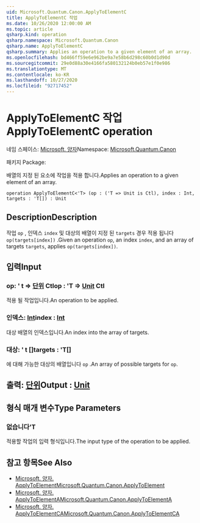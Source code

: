 ```yaml
---
uid: Microsoft.Quantum.Canon.ApplyToElementC
title: ApplyToElementC 작업
ms.date: 10/26/2020 12:00:00 AM
ms.topic: article
qsharp.kind: operation
qsharp.namespace: Microsoft.Quantum.Canon
qsharp.name: ApplyToElementC
qsharp.summary: Applies an operation to a given element of an array.
ms.openlocfilehash: bd466ff59e6e962be9a7e58b6d298c60b0d1d90d
ms.sourcegitcommit: 29e0d88a30e4166fa580132124b0eb57e1f0e986
ms.translationtype: MT
ms.contentlocale: ko-KR
ms.lasthandoff: 10/27/2020
ms.locfileid: "92717452"
---
```

# <a name="applytoelementc-operation"></a><span data-ttu-id="eb74f-102">ApplyToElementC 작업</span><span class="sxs-lookup"><span data-stu-id="eb74f-102">ApplyToElementC operation</span></span>

<span data-ttu-id="eb74f-103">네임 스페이스: [Microsoft. 양자](xref:Microsoft.Quantum.Canon)</span><span class="sxs-lookup"><span data-stu-id="eb74f-103">Namespace: [Microsoft.Quantum.Canon](xref:Microsoft.Quantum.Canon)</span></span>

<span data-ttu-id="eb74f-104">패키지 [](https://nuget.org/packages/)</span><span class="sxs-lookup"><span data-stu-id="eb74f-104">Package: [](https://nuget.org/packages/)</span></span>


<span data-ttu-id="eb74f-105">배열의 지정 된 요소에 작업을 적용 합니다.</span><span class="sxs-lookup"><span data-stu-id="eb74f-105">Applies an operation to a given element of an array.</span></span>

```qsharp
operation ApplyToElementC<'T> (op : ('T => Unit is Ctl), index : Int, targets : 'T[]) : Unit
```


## <a name="description"></a><span data-ttu-id="eb74f-106">Description</span><span class="sxs-lookup"><span data-stu-id="eb74f-106">Description</span></span>

<span data-ttu-id="eb74f-107">작업 `op` , 인덱스 `index` 및 대상의 배열이 지정 된 `targets` 경우 적용 됩니다 `op(targets[index])` .</span><span class="sxs-lookup"><span data-stu-id="eb74f-107">Given an operation `op`, an index `index`, and an array of targets `targets`, applies `op(targets[index])`.</span></span>

## <a name="input"></a><span data-ttu-id="eb74f-108">입력</span><span class="sxs-lookup"><span data-stu-id="eb74f-108">Input</span></span>

### <a name="op--t--unit-ctl"></a><span data-ttu-id="eb74f-109">op: ' t => [단위](xref:microsoft.quantum.lang-ref.unit) Ctl</span><span class="sxs-lookup"><span data-stu-id="eb74f-109">op : 'T => [Unit](xref:microsoft.quantum.lang-ref.unit) Ctl</span></span>

<span data-ttu-id="eb74f-110">적용 될 작업입니다.</span><span class="sxs-lookup"><span data-stu-id="eb74f-110">An operation to be applied.</span></span>


### <a name="index--int"></a><span data-ttu-id="eb74f-111">인덱스: [Int](xref:microsoft.quantum.lang-ref.int)</span><span class="sxs-lookup"><span data-stu-id="eb74f-111">index : [Int](xref:microsoft.quantum.lang-ref.int)</span></span>

<span data-ttu-id="eb74f-112">대상 배열의 인덱스입니다.</span><span class="sxs-lookup"><span data-stu-id="eb74f-112">An index into the array of targets.</span></span>


### <a name="targets--t"></a><span data-ttu-id="eb74f-113">대상: ' t []</span><span class="sxs-lookup"><span data-stu-id="eb74f-113">targets : 'T[]</span></span>

<span data-ttu-id="eb74f-114">에 대해 가능한 대상의 배열입니다 `op` .</span><span class="sxs-lookup"><span data-stu-id="eb74f-114">An array of possible targets for `op`.</span></span>



## <a name="output--unit"></a><span data-ttu-id="eb74f-115">출력: [단위](xref:microsoft.quantum.lang-ref.unit)</span><span class="sxs-lookup"><span data-stu-id="eb74f-115">Output : [Unit](xref:microsoft.quantum.lang-ref.unit)</span></span>



## <a name="type-parameters"></a><span data-ttu-id="eb74f-116">형식 매개 변수</span><span class="sxs-lookup"><span data-stu-id="eb74f-116">Type Parameters</span></span>

### <a name="t"></a><span data-ttu-id="eb74f-117">없습니다</span><span class="sxs-lookup"><span data-stu-id="eb74f-117">'T</span></span>

<span data-ttu-id="eb74f-118">적용할 작업의 입력 형식입니다.</span><span class="sxs-lookup"><span data-stu-id="eb74f-118">The input type of the operation to be applied.</span></span>

## <a name="see-also"></a><span data-ttu-id="eb74f-119">참고 항목</span><span class="sxs-lookup"><span data-stu-id="eb74f-119">See Also</span></span>

- [<span data-ttu-id="eb74f-120">Microsoft. 양자. ApplyToElement</span><span class="sxs-lookup"><span data-stu-id="eb74f-120">Microsoft.Quantum.Canon.ApplyToElement</span></span>](xref:Microsoft.Quantum.Canon.ApplyToElement)
- [<span data-ttu-id="eb74f-121">Microsoft. 양자. ApplyToElementA</span><span class="sxs-lookup"><span data-stu-id="eb74f-121">Microsoft.Quantum.Canon.ApplyToElementA</span></span>](xref:Microsoft.Quantum.Canon.ApplyToElementA)
- [<span data-ttu-id="eb74f-122">Microsoft. 양자. ApplyToElementCA</span><span class="sxs-lookup"><span data-stu-id="eb74f-122">Microsoft.Quantum.Canon.ApplyToElementCA</span></span>](xref:Microsoft.Quantum.Canon.ApplyToElementCA)